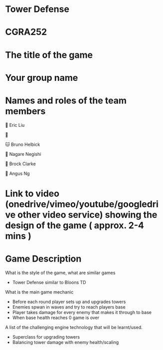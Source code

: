 # Tower Defense
# CGRA252


# The title of the game


# Your group name


# Names and roles of the team members
🐻 Eric Liu

🐺 

🐱 Bruno Helbick

🐶 Nagare Negishi

🐰 Brock Clarke

🦉 Angus Ng


# Link to video (onedrive/vimeo/youtube/googledrive other video service) showing the design of the game ( approx. 2-4 mins )


# Game Description
What is the style of the game, what are similar games
- Tower Defense similar to Bloons TD


What is the main game mechanic
- Before each round player sets up and upgrades towers
- Enemies spwan in waves and try to reach players base
- Player takes damage for every enemy that makes it through to base
- When base health reaches 0 game is over 

A list of the challenging engine technology that will be learnt/used.
- Superclass for upgrading towers
- Balancing tower damage with enemy health/scaling